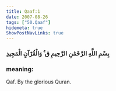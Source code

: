 ```yaml
---
title: Qaaf:1
date: 2007-08-26
tags: ["50.Qaaf"]
hidemeta: true 
ShowPostNavLinks: true 
---
```

### بِسْمِ اللَّهِ الرَّحْمَٰنِ الرَّحِيمِ ق ۚ وَالْقُرْآنِ الْمَجِيدِ
### meaning: 
Qaf. By the glorious Quran.
